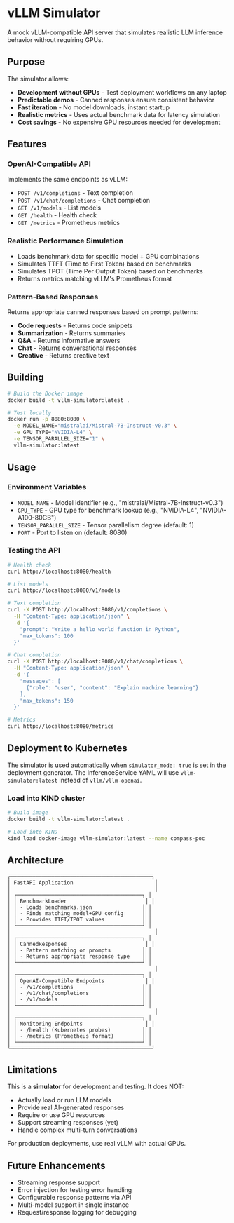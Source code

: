 # vLLM Simulator

A mock vLLM-compatible API server that simulates realistic LLM inference behavior without requiring GPUs.

## Purpose

The simulator allows:
- **Development without GPUs** - Test deployment workflows on any laptop
- **Predictable demos** - Canned responses ensure consistent behavior
- **Fast iteration** - No model downloads, instant startup
- **Realistic metrics** - Uses actual benchmark data for latency simulation
- **Cost savings** - No expensive GPU resources needed for development

## Features

### OpenAI-Compatible API
Implements the same endpoints as vLLM:
- `POST /v1/completions` - Text completion
- `POST /v1/chat/completions` - Chat completion
- `GET /v1/models` - List models
- `GET /health` - Health check
- `GET /metrics` - Prometheus metrics

### Realistic Performance Simulation
- Loads benchmark data for specific model + GPU combinations
- Simulates TTFT (Time to First Token) based on benchmarks
- Simulates TPOT (Time Per Output Token) based on benchmarks
- Returns metrics matching vLLM's Prometheus format

### Pattern-Based Responses
Returns appropriate canned responses based on prompt patterns:
- **Code requests** - Returns code snippets
- **Summarization** - Returns summaries
- **Q&A** - Returns informative answers
- **Chat** - Returns conversational responses
- **Creative** - Returns creative text

## Building

```bash
# Build the Docker image
docker build -t vllm-simulator:latest .

# Test locally
docker run -p 8080:8080 \
  -e MODEL_NAME="mistralai/Mistral-7B-Instruct-v0.3" \
  -e GPU_TYPE="NVIDIA-L4" \
  -e TENSOR_PARALLEL_SIZE="1" \
  vllm-simulator:latest
```

## Usage

### Environment Variables

- `MODEL_NAME` - Model identifier (e.g., "mistralai/Mistral-7B-Instruct-v0.3")
- `GPU_TYPE` - GPU type for benchmark lookup (e.g., "NVIDIA-L4", "NVIDIA-A100-80GB")
- `TENSOR_PARALLEL_SIZE` - Tensor parallelism degree (default: 1)
- `PORT` - Port to listen on (default: 8080)

### Testing the API

```bash
# Health check
curl http://localhost:8080/health

# List models
curl http://localhost:8080/v1/models

# Text completion
curl -X POST http://localhost:8080/v1/completions \
  -H "Content-Type: application/json" \
  -d '{
    "prompt": "Write a hello world function in Python",
    "max_tokens": 100
  }'

# Chat completion
curl -X POST http://localhost:8080/v1/chat/completions \
  -H "Content-Type: application/json" \
  -d '{
    "messages": [
      {"role": "user", "content": "Explain machine learning"}
    ],
    "max_tokens": 150
  }'

# Metrics
curl http://localhost:8080/metrics
```

## Deployment to Kubernetes

The simulator is used automatically when `simulator_mode: true` is set in the deployment generator. The InferenceService YAML will use `vllm-simulator:latest` instead of `vllm/vllm-openai`.

### Load into KIND cluster

```bash
# Build image
docker build -t vllm-simulator:latest .

# Load into KIND
kind load docker-image vllm-simulator:latest --name compass-poc
```

## Architecture

```
┌─────────────────────────────────────────────┐
│ FastAPI Application                          │
│                                              │
│ ┌────────────────────────────────────────┐ │
│ │ BenchmarkLoader                         │ │
│ │ - Loads benchmarks.json                │ │
│ │ - Finds matching model+GPU config      │ │
│ │ - Provides TTFT/TPOT values            │ │
│ └────────────────────────────────────────┘ │
│                                              │
│ ┌────────────────────────────────────────┐ │
│ │ CannedResponses                         │ │
│ │ - Pattern matching on prompts          │ │
│ │ - Returns appropriate response type    │ │
│ └────────────────────────────────────────┘ │
│                                              │
│ ┌────────────────────────────────────────┐ │
│ │ OpenAI-Compatible Endpoints             │ │
│ │ - /v1/completions                      │ │
│ │ - /v1/chat/completions                 │ │
│ │ - /v1/models                           │ │
│ └────────────────────────────────────────┘ │
│                                              │
│ ┌────────────────────────────────────────┐ │
│ │ Monitoring Endpoints                    │ │
│ │ - /health (Kubernetes probes)          │ │
│ │ - /metrics (Prometheus format)         │ │
│ └────────────────────────────────────────┘ │
└─────────────────────────────────────────────┘
```

## Limitations

This is a **simulator** for development and testing. It does NOT:
- Actually load or run LLM models
- Provide real AI-generated responses
- Require or use GPU resources
- Support streaming responses (yet)
- Handle complex multi-turn conversations

For production deployments, use real vLLM with actual GPUs.

## Future Enhancements

- Streaming response support
- Error injection for testing error handling
- Configurable response patterns via API
- Multi-model support in single instance
- Request/response logging for debugging
